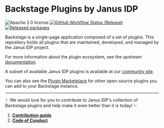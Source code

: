 # Backstage Plugins by Janus IDP

![Apache 2.0 license](https://img.shields.io/github/license/janus-idp/backstage-plugins)
[![GitHub Workflow Status (Release)](https://img.shields.io/github/actions/workflow/status/janus-idp/backstage-plugins/push.yaml?label=Release)](https://github.com/janus-idp/backstage-plugins/actions/workflows/push.yaml)
[![Released packages](https://img.shields.io/badge/dynamic/json?url=https%3A%2F%2Fregistry.npmjs.com%2F-%2Fv1%2Fsearch%3Ftext%3D%40janus-idp&query=%24.objects.length&label=NPM%20packages)](https://www.npmjs.com/search?q=%40janus-idp)

Backstage is a single-page application composed of a set of plugins. This repository holds all plugins that are maintained, developed, and managed by the Janus IDP project.

For more information about the plugin ecosystem, see the upstream [documentation](https://backstage.io/docs/plugins/).

A subset of available Janus IDP plugins is available at our [community site](https://janus-idp.io/plugins).

You can also see the [Plugin Marketplace](https://backstage.io/plugins) for other open-source plugins you can add to your Backstage instance.

---

✨ We would love for you to contribute to Janus IDP's collection of Backstage plugins and help make it even better than it is today! ✨

1. [**Contribution guide**](./CONTRIBUTING.md)
2. [**Code of Conduct**](./CODE_OF_CONDUCT.md)
